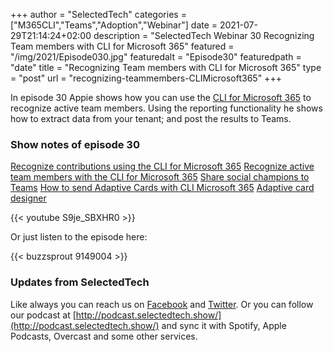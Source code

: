 +++
author = "SelectedTech"
categories = ["M365CLI","Teams","Adoption","Webinar"]
date = 2021-07-29T21:14:24+02:00
description = "SelectedTech Webinar 30 Recognizing Team members with CLI for Microsoft 365"
featured = "/img/2021/Episode030.jpg"
featuredalt = "Episode30"
featuredpath = "date"
title = "Recognizing Team members with CLI for Microsoft 365"
type = "post"
url = "recognizing-teammembers-CLIMicrosoft365"
+++

In episode 30 Appie shows how you can use the [CLI for Microsoft 365](https://pnp.github.io/cli-microsoft365/) to recognize active team members. Using the reporting functionality he shows how to extract data from your tenant; and post the results to Teams.

### Show notes of episode 30

[Recognize contributions using the CLI for Microsoft 365](https://www.cloudappie.nl/recognize-contributions-clim365/)
[Recognize active team members with the CLI for Microsoft 365](https://www.cloudappie.nl/recognize-active-team-members-cli-microsoft-365/)
[Share social champions to Teams](https://pnp.github.io/cli-microsoft365/sample-scripts/teams/share-socialchampions/)
[How to send Adaptive Cards with CLI Microsoft 365](https://techcommunity.microsoft.com/t5/microsoft-365-pnp-blog/how-to-send-adaptive-cards-with-cli-microsoft-365/ba-p/2143466)
[Adaptive card designer](https://adaptivecards.io/designer/)

{{< youtube S9je_SBXHR0 >}}

Or just listen to the episode here:

{{< buzzsprout 9149004 >}}

### Updates from SelectedTech

Like always you can reach us on [Facebook](https://www.facebook.com/SelectedTechPage/) and [Twitter](https://twitter.com/selectedtech). Or you can follow our podcast at [http://podcast.selectedtech.show/](http://podcast.selectedtech.show/) and sync it with Spotify, Apple Podcasts, Overcast and some other services.
